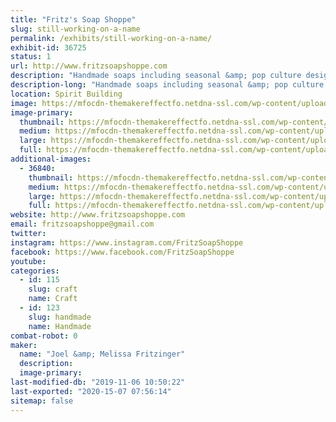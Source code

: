 ```yaml
---
title: "Fritz's Soap Shoppe"
slug: still-working-on-a-name
permalink: /exhibits/still-working-on-a-name/
exhibit-id: 36725
status: 1
url: http://www.fritzsoapshoppe.com
description: "Handmade soaps including seasonal &amp; pop culture designs."
description-long: "Handmade soaps including seasonal &amp; pop culture designs."
location: Spirit Building
image: https://mfocdn-themakereffectfo.netdna-ssl.com/wp-content/uploads/2019/08/68784534_100198098023462_1881906784793264128_o-1024x768.jpg
image-primary:
  thumbnail: https://mfocdn-themakereffectfo.netdna-ssl.com/wp-content/uploads/2019/08/68784534_100198098023462_1881906784793264128_o-150x150.jpg
  medium: https://mfocdn-themakereffectfo.netdna-ssl.com/wp-content/uploads/2019/08/68784534_100198098023462_1881906784793264128_o-300x225.jpg
  large: https://mfocdn-themakereffectfo.netdna-ssl.com/wp-content/uploads/2019/08/68784534_100198098023462_1881906784793264128_o-1024x768.jpg
  full: https://mfocdn-themakereffectfo.netdna-ssl.com/wp-content/uploads/2019/08/68784534_100198098023462_1881906784793264128_o.jpg
additional-images:
  - 36840:
    thumbnail: https://mfocdn-themakereffectfo.netdna-ssl.com/wp-content/uploads/2019/08/69803108_10157130917306253_8566433097891971072_o-150x150.jpg
    medium: https://mfocdn-themakereffectfo.netdna-ssl.com/wp-content/uploads/2019/08/69803108_10157130917306253_8566433097891971072_o-300x225.jpg
    large: https://mfocdn-themakereffectfo.netdna-ssl.com/wp-content/uploads/2019/08/69803108_10157130917306253_8566433097891971072_o-1024x768.jpg
    full: https://mfocdn-themakereffectfo.netdna-ssl.com/wp-content/uploads/2019/08/69803108_10157130917306253_8566433097891971072_o.jpg
website: http://www.fritzsoapshoppe.com
email: fritzsoapshoppe@gmail.com
twitter: 
instagram: https://www.instagram.com/FritzSoapShoppe
facebook: https://www.facebook.com/FritzSoapShoppe
youtube: 
categories:
  - id: 115
    slug: craft
    name: Craft
  - id: 123
    slug: handmade
    name: Handmade
combat-robot: 0
maker:
  name: "Joel &amp; Melissa Fritzinger"
  description:
  image-primary: 
last-modified-db: "2019-11-06 10:50:22"
last-exported: "2020-15-07 07:56:14"
sitemap: false
---
```

